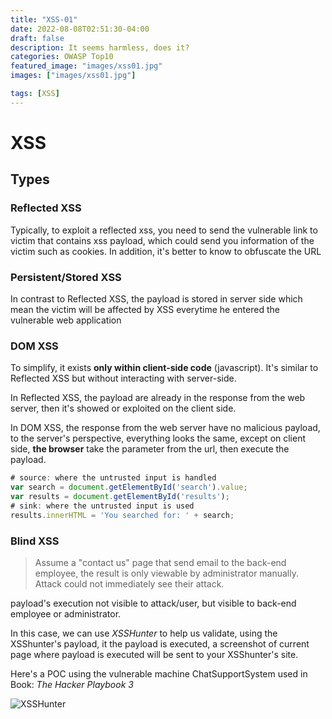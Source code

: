 ```yaml
---
title: "XSS-01"
date: 2022-08-08T02:51:30-04:00
draft: false
description: It seems harmless, does it?
categories: OWASP Top10
featured_image: "images/xss01.jpg"
images: ["images/xss01.jpg"]

tags: [XSS]
---
```


# XSS

## Types

### Reflected XSS

Typically, to exploit a reflected xss, you need to send the vulnerable link to victim that contains xss payload, which could send you information of the victim such as cookies. In addition, it's better to know to obfuscate the URL

### Persistent/Stored XSS

In contrast to Reflected XSS, the payload is stored in server side which mean the victim will be affected by XSS everytime he entered the vulnerable web application

### DOM XSS

To simplify, it exists **only within client-side code** (javascript). It's similar to Reflected XSS but without interacting with server-side. 

In Reflected XSS, the payload are already in the response from the web server, then it's showed or exploited on the client side. 

In DOM XSS, the response from the web server have no malicious payload, to the server's perspective, everything looks the same, except on client side, **the browser** take the parameter from the url, then execute the payload.

```javascript
# source: where the untrusted input is handled
var search = document.getElementById('search').value;
var results = document.getElementById('results');
# sink: where the untrusted input is used
results.innerHTML = 'You searched for: ' + search;
```

### Blind XSS

> Assume a "contact us" page that send email to the back-end employee, the result is only viewable by administrator manually. Attack could not immediately see their attack.

payload's execution not visible to attack/user, but visible to back-end employee or administrator.

In this case, we can use *XSSHunter* to help us validate, using the XSShunter's payload, it the payload is executed, a screenshot of current page where payload is executed will be sent to your XSShunter's site.

Here's a POC using the vulnerable machine ChatSupportSystem used in Book: *The Hacker Playbook 3*

![XSSHunter](/images/xss01_xsshunter.png)

